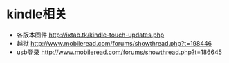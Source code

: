 # kindle相关

* 各版本固件 http://ixtab.tk/kindle-touch-updates.php
* 越狱 http://www.mobileread.com/forums/showthread.php?t=198446
* usb登录 http://www.mobileread.com/forums/showthread.php?t=186645